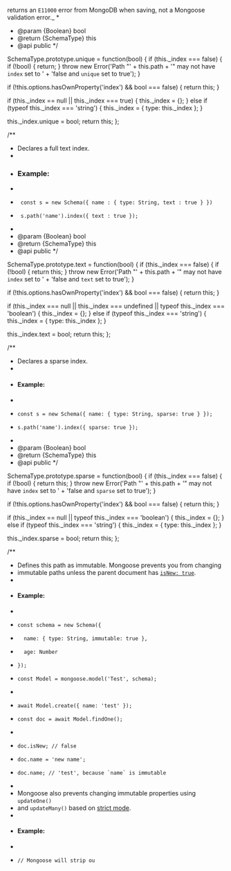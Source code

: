  returns an `E11000` error from MongoDB when saving, not a Mongoose validation error._
 *
 * @param {Boolean} bool
 * @return {SchemaType} this
 * @api public
 */

SchemaType.prototype.unique = function(bool) {
  if (this._index === false) {
    if (!bool) {
      return;
    }
    throw new Error('Path "' + this.path + '" may not have `index` set to ' +
      'false and `unique` set to true');
  }

  if (!this.options.hasOwnProperty('index') && bool === false) {
    return this;
  }

  if (this._index == null || this._index === true) {
    this._index = {};
  } else if (typeof this._index === 'string') {
    this._index = { type: this._index };
  }

  this._index.unique = bool;
  return this;
};

/**
 * Declares a full text index.
 *
 * ### Example:
 *
 *      const s = new Schema({ name : { type: String, text : true } })
 *      s.path('name').index({ text : true });
 *
 * @param {Boolean} bool
 * @return {SchemaType} this
 * @api public
 */

SchemaType.prototype.text = function(bool) {
  if (this._index === false) {
    if (!bool) {
      return this;
    }
    throw new Error('Path "' + this.path + '" may not have `index` set to ' +
      'false and `text` set to true');
  }

  if (!this.options.hasOwnProperty('index') && bool === false) {
    return this;
  }

  if (this._index === null || this._index === undefined ||
    typeof this._index === 'boolean') {
    this._index = {};
  } else if (typeof this._index === 'string') {
    this._index = { type: this._index };
  }

  this._index.text = bool;
  return this;
};

/**
 * Declares a sparse index.
 *
 * #### Example:
 *
 *     const s = new Schema({ name: { type: String, sparse: true } });
 *     s.path('name').index({ sparse: true });
 *
 * @param {Boolean} bool
 * @return {SchemaType} this
 * @api public
 */

SchemaType.prototype.sparse = function(bool) {
  if (this._index === false) {
    if (!bool) {
      return this;
    }
    throw new Error('Path "' + this.path + '" may not have `index` set to ' +
      'false and `sparse` set to true');
  }

  if (!this.options.hasOwnProperty('index') && bool === false) {
    return this;
  }

  if (this._index == null || typeof this._index === 'boolean') {
    this._index = {};
  } else if (typeof this._index === 'string') {
    this._index = { type: this._index };
  }

  this._index.sparse = bool;
  return this;
};

/**
 * Defines this path as immutable. Mongoose prevents you from changing
 * immutable paths unless the parent document has [`isNew: true`](/docs/api/document.html#document_Document-isNew).
 *
 * #### Example:
 *
 *     const schema = new Schema({
 *       name: { type: String, immutable: true },
 *       age: Number
 *     });
 *     const Model = mongoose.model('Test', schema);
 *
 *     await Model.create({ name: 'test' });
 *     const doc = await Model.findOne();
 *
 *     doc.isNew; // false
 *     doc.name = 'new name';
 *     doc.name; // 'test', because `name` is immutable
 *
 * Mongoose also prevents changing immutable properties using `updateOne()`
 * and `updateMany()` based on [strict mode](/docs/guide.html#strict).
 *
 * #### Example:
 *
 *     // Mongoose will strip ou